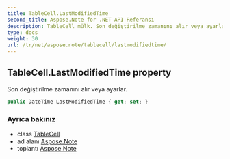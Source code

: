 ```yaml
---
title: TableCell.LastModifiedTime
second_title: Aspose.Note for .NET API Referansı
description: TableCell mülk. Son değiştirilme zamanını alır veya ayarlar.
type: docs
weight: 30
url: /tr/net/aspose.note/tablecell/lastmodifiedtime/
---
```

## TableCell.LastModifiedTime property

Son değiştirilme zamanını alır veya ayarlar.

```csharp
public DateTime LastModifiedTime { get; set; }
```

### Ayrıca bakınız

* class [TableCell](../)
* ad alanı [Aspose.Note](../../tablecell/)
* toplantı [Aspose.Note](../../../)


